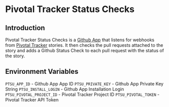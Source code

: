 # Pivotal Tracker Status Checks

## Introduction
Pivotal Tracker Status Checks is a [Github App](https://developer.github.com/apps/) that listens for webhooks from [Pivotal Tracker](https://www.pivotaltracker.com/) stories. It then checks the pull requests attached to the story and adds a Github Status Check to each pull request with the status of the story.

## Environment Variables
`PTSU_APP_ID` - Github App App ID
`PTSU_PRIVATE_KEY` - Github App Private Key String
`PTSU_INSTALL_LOGIN` - Github App Installation Login
`PTSU_PIVOTAL_PROJECT_ID` - Pivotal Tracker Project ID
`PTSU_PIVOTAL_TOKEN` - Pivotal Tracker API Token
